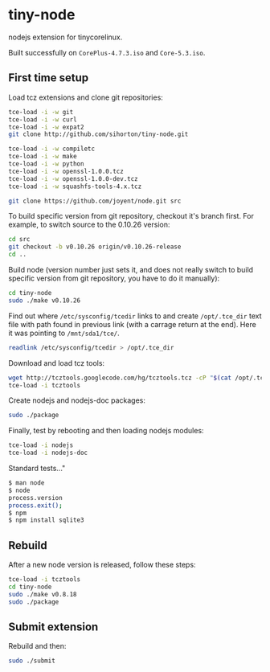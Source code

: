 tiny-node
=========

nodejs extension for tinycorelinux.

Built successfully on `CorePlus-4.7.3.iso` and `Core-5.3.iso`.


First time setup
----------------

Load tcz extensions and clone git repositories:

```sh
tce-load -i -w git
tce-load -i -w curl
tce-load -i -w expat2
git clone http://github.com/sihorton/tiny-node.git

tce-load -i -w compiletc
tce-load -i -w make
tce-load -i -w python
tce-load -i -w openssl-1.0.0.tcz
tce-load -i -w openssl-1.0.0-dev.tcz
tce-load -i -w squashfs-tools-4.x.tcz

git clone https://github.com/joyent/node.git src
```

To build specific version from git repository, checkout it's branch first. For example, to switch source to the 0.10.26 version:

```sh
cd src
git checkout -b v0.10.26 origin/v0.10.26-release
cd ..
```

Build node (version number just sets it, and does not really switch to build specific version from git repository, you have to do it manually):

```sh
cd tiny-node
sudo ./make v0.10.26
```

Find out where `/etc/sysconfig/tcedir` links to and create `/opt/.tce_dir` text file with path found in previous link (with a carrage return at the end). Here it was pointing to `/mnt/sda1/tce/`.

```sh
readlink /etc/sysconfig/tcedir > /opt/.tce_dir
```

Download and load tcz tools:

```sh
wget http://tcztools.googlecode.com/hg/tcztools.tcz -cP "$(cat /opt/.tce_dir)/optional"
tce-load -i tcztools
```

Create nodejs and nodejs-doc packages:

```sh
sudo ./package
```

Finally, test by rebooting and then loading nodejs modules:

```sh
tce-load -i nodejs
tce-load -i nodejs-doc
```

Standard tests..."

```sh
$ man node
$ node
process.version
process.exit();
$ npm
$ npm install sqlite3
```


Rebuild
-------

After a new node version is released, follow these steps:

```sh
tce-load -i tcztools
cd tiny-node
sudo ./make v0.8.18
sudo ./package
```


Submit extension
----------------

Rebuild and then:

```sh
sudo ./submit
```
